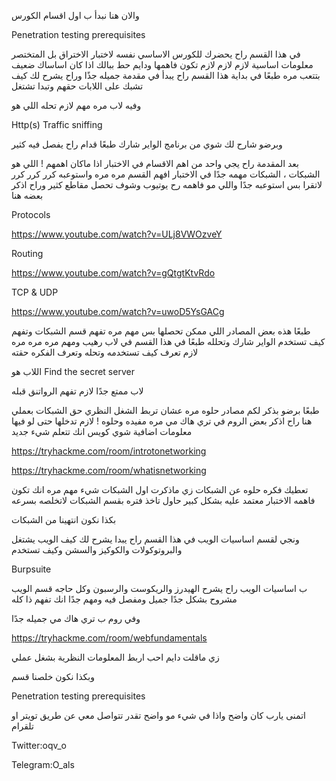 والان هنا نبدأ ب اول اقسام الكورس 


Penetration testing prerequisites 


في هذا القسم راح يحضرك للكورس الاساسي نفسه لاختبار الاختراق بل المتختصر معلومات اساسية لازم لازم لازم تكون فاهمها ودايم حط ببالك اذا كان اساساك ضعيف بتتعب مره 
طبعًا في بداية هذا القسم راح يبدأ في مقدمة جميله جذًا وراح يشرح لك كيف تشبك على اللابات حقهم وتبدا تشتغل 



وفيه لاب مره مهم لازم تحله اللي هو


Http(s) Traffic sniffing 


وبرضو شارح لك شوي من برنامج الواير شارك طبعًا قدام راح يفصل فيه كثير 

بعد المقدمة راح يجي واحد من اهم الاقسام في الاختبار اذا ماكان اهمهم ! 
اللي هو الشبكات ، الشبكات مهمه جدًا في الاختبار افهم القسم مره مره واستوعبه كرر كرر كرر لاتقرا بس استوعبه جدًا واللي مو فاهمه رح يوتيوب وشوف تحصل مقاطع كثير  وراح اذكر بعضه هنا 

Protocols 

https://www.youtube.com/watch?v=ULj8VWOzveY 

Routing 

https://www.youtube.com/watch?v=gQtgtKtvRdo 

TCP & UDP 

https://www.youtube.com/watch?v=uwoD5YsGACg 

طبعًا هذه بعض المصادر اللي ممكن تحصلها 
بس مهم مره تفهم قسم الشبكات وتفهم كيف تستخدم الواير شارك وتحلله 
طبعًا في هذا القسم في لاب رهيب ومهم مره مره مره 
لازم تعرف كيف تستخدمه وتحله وتعرف الفكره حقته 


اللاب هو 
Find the secret server


لاب ممتع جدًا لازم تفهم الرواتنق قبله 

طبعًا برضو بذكر لكم مصادر حلوه مره عشان تربط الشغل النظري حق الشبكات بعملي 
هنا راح اذكر بعض الروم في تري هاك مي 
مره مفيده وحلوه ! لازم تدخلها حتى لو فيها معلومات اضافية شوي كويس انك تتعلم شيء جديد 

https://tryhackme.com/room/introtonetworking

https://tryhackme.com/room/whatisnetworking

تعطيك فكره حلوه عن الشبكات 
زي ماذكرت اول الشبكات شيء مهم مره انك تكون فاهمه الاختبار معتمد عليه بشكل كبير 
حاول تاخذ فتره بقسم الشبكات لاتخلصه بسرعه 

بكذا نكون انتهينا من الشبكات 

ونجي لقسم اساسيات الويب
في هذا القسم راح يبدا يشرح لك كيف الويب يشتغل 
والبروتوكولات والكوكيز والسشن وكيف تستخدم 


Burpsuite 

ب اساسيات الويب راح يشرح الهيدرز والريكوست والرسبون وكل حاجه 
قسم الويب مشروح بشكل جدًا جميل ومفصل فيه 
ومهم جدًا انك تفهم ذا كله 

وفي روم ب تري هاك مي جميله جدًا 

https://tryhackme.com/room/webfundamentals

زي ماقلت دايم احب اربط المعلومات النظرية بشغل عملي 

وبكذا نكون خلصنا قسم 


Penetration testing prerequisites


اتمنى يارب كان واضح 
واذا في شيء مو واضح تقدر تتواصل معي عن طريق تويتر او تلقرام 


Twitter:oqv_o


Telegram:O_als
